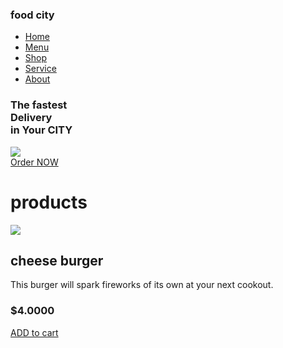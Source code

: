 <!DOCTYPE html>
<html lang="en">
  <head>
    <meta charset="UTF-8">
    <meta http-equiv="X=UA-Compatible" content="IE=edge">
    <meta name="viewport" content="width= device-width, intial-scale=1.0">
    <title> OUJDA  Delecious-fooD </title>
    <link rel="stylesheet" href="style.css">
    <link rel="shortcut icon" href="image/logo.png">
    <link rel="stylesheet" href="https://cdnjs.cloudflare.com/ajax/libs/font-awesome/6.1.1/css/all.min.css" integrity="sha512-KfkfwYDsLkIlwQp6LFnl8zNdLGxu9YAA1QvwINks4PhcElQSvqcyVLLD9aMhXd13uQjoXtEKNosOWaZqXgel0g==" crossorigin="anonymous" referrerpolicy="no-referrer" />
  </head>
  <body>
    <section>
	  <nav>
	    <div class="logo">
		  <h1>food cit<span>y</span></h1>
		</div>
		<ul>
		  <li><a href="#home">Home</a></li>
		  <li><a href="#Menu">Menu</a></li>
		  <li><a href="#Shop">Shop</a></li>
		  <li><a href="#Service">Service</a></li>
		  <li><a href="#About">About</a></li>
		</ul>
		<div class="icons">
		  <i class="fa-solid fa-heart"></i>
		  <i class="fa-solid fa-cart-shopping"></i>
		  <i class="fa-solid fa-user"></i>
		</div>
		<div class="main" id="Home">
		  <div class="main_content">
		    <div class="main_text">
			  <h1>The fastest<br> Delivery <br> <span>in Your CITY</span></h1>
			  <p> 
			  </p>
			</div>
			<div class="main_image">
			  <img src="https://img.delicious.com.au/tDFZk3WL/del/2016/03/portuguese-chicken-burger-28443-1.jpg">
			</div>
		  </div>
		  <div class="social_icon">
		    <i class="fa-brands fa-facebook-f"></i>
		    <i class="fa-brands fa-twitter"></i>
		    <i class="fa-brands fa-instagram"></i>
		    <i class="fa-brands fa-linkedin-in"></i>
		  </div>
		  <div class="button">
		    <a href="#">Order NOW</a>
		    <i class="fa-solid fa-chevron-right"></i>
		  </div>
		</div>
	  </nav>
	</section> 
	 <div class="products" id="products">
		 <h1>products</h1>
		 <div class="box">
			 <div class="card">
				 <div class="small_card">
					 <i class="fa-solid fa-heart"></i>
					 <i class="fa-solid fa-share"></i>
				 </div>
				 <div class="image">
					 <img src="[https://www.google.com/url?sa=i&url=https%3A%2F%2Fwww.sargento.com%2Frecipes%2Fgrilling%2Fultimate-cheeseburger%2F&psig=AOvVaw0DgxYsb0wgwC0NSQbpJ2Gl&ust=1678190994365000&source=images&cd=vfe&ved=0CBAQjRxqFwoTCKi3z_Kix_0CFQAAAAAdAAAAABAD](https://www.google.com/url?sa=i&url=https%3A%2F%2Fwww.olivemagazine.com%2Frecipes%2Fmeat-and-poultry%2Fperfect-cheeseburger%2F&psig=AOvVaw3_3nJJeHU5xc04rQ_1lsLX&ust=1678193206922000&source=images&cd=vfe&ved=0CBAQjRxqFwoTCPib5Y-rx_0CFQAAAAAdAAAAABAJ)" >
				 </div>
				 <div class="products_text">
					 <h2>cheese burger</h2>
					 <p>
						 This burger will spark fireworks of its own at your next 
						 cookout.
					 </p>
					 <h3>$4.0000</h3>
					 <div class="procucts_star">
						 <i class="fa_solid fa_star"></i>
						 <i class="fa_solid fa_star"></i>
						 <i class="fa_solid fa_star"></i>
						 <i class="fa_solid fa_star"></i>
						 <i class="fa_solid fa_star"></i>
					 </div>
					 <a href="#" class="btn">ADD to cart</a>
				 </div>
			 </div>
		 </div>
	 </div>
  
  </body>
</html>
